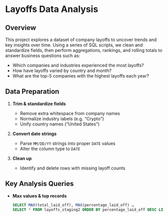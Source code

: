 # Layoffs Data Analysis

## Overview  
This project explores a dataset of company layoffs to uncover trends and key insights over time. Using a series of SQL scripts, we clean and standardize fields, then perform aggregations, rankings, and rolling totals to answer business questions such as:

- Which companies and industries experienced the most layoffs?  
- How have layoffs varied by country and month?  
- What are the top-5 companies with the highest layoffs each year?  

## Data Preparation  
1. **Trim & standardize fields**  
   - Remove extra whitespace from company names  
   - Normalize industry labels (e.g. “Crypto”)  
   - Unify country names (“United States”)  
2. **Convert date strings**  
   - Parse `MM/DD/YY` strings into proper `DATE` values  
   - Alter the column type to `DATE`  

3. **Clean up**  
   - Identify and delete rows with missing layoff counts  

## Key Analysis Queries  
- **Max values & top records**  
  ```sql
  SELECT MAX(total_laid_off), MAX(percentage_laid_off) …  
  SELECT * FROM layoffs_staging2 ORDER BY percentage_laid_off DESC LIMIT 1;
